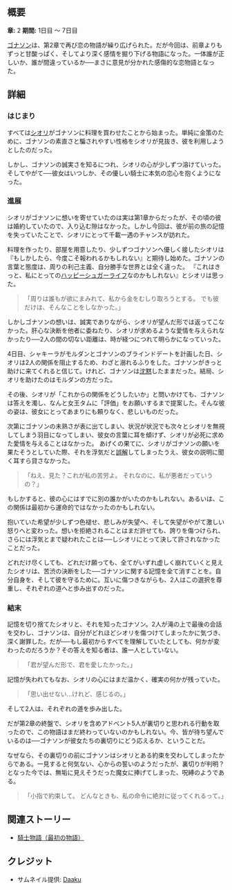 <!-- title: 謙虚な騎士と魔女 -->
<!-- quote: もし私たちの関係を言葉にするなら…それは「優しさ」だった。 -->
<!-- chapters: 1 -->
<!-- images:  (シオリに「一緒に暮らそう」と提案するゴナソン), (ゴナソンのブラインドデートを邪魔するために溺れるふりをするシオリ), (シオリの「浮気」を目撃してしまうゴナソン), (ゴナソンの記憶を消す前に書いたシオリの手紙), (記憶を消した後、ゴナソンと会話するシオリ) -->
<!-- model: false -->

## 概要

**章:** 2
**期間:** 1日目 ～ 7日目

[ゴナソン](#entry:gigi-entry)は、第2章で再び恋の物語が繰り広げられた。だが今回は、前章よりもずっと甘酸っぱく、そしてより深く感情を掘り下げる物語になった。一体誰が正しいか、誰が間違っているか──まさに意見が分かれた感傷的な恋物語となった。

## 詳細

### はじまり

すべては[シオリ](#entry:shiori-entry)がゴナソンに料理を買わせたことから始まった。単純に金策のために、ゴナソンの素直さと騙されやすい性格をシオリが見抜き、彼を利用しようとしたのだった。

しかし、ゴナソンの誠実さを知るにつれ、シオリの心が少しずつ溶けていった。そしてやがて──彼女はいつしか、その優しい騎士に本気の恋心を抱くようになった。

### 進展

シオリがゴナソンに想いを寄せていたのは実は第1章からだったが、その頃の彼は婚約していたので、入り込む隙はなかった。しかし今回は、彼が前の旅の記憶を失っていたことで、シオリにとって千載一遇のチャンスが訪れた。

料理を作ったり、部屋を用意したり、少しずつゴナソンへ優しく接したシオリは『もしかしたら、今度こそ報われるかもしれない』と期待し始めた。ゴナソンの言葉と態度は、周りの利己主義、自分勝手な世界とは全く違った。
『これはきっと、私にとっての[ハッピーシュガーライフ](https://www.youtube.com/live/gVAtGMLBJos?si=XSS4XZlabZw1C_5-&t=9960)なのかもしれない』とシオリは思った。

> 「周りは誰もが欲にまみれて、私から金をむしり取ろうとする。
> でも彼だけは、そんなことをしなかった。」

しかしゴナソンの想いは、誠実でありながら、シオリが望んだ形では返ってこなかった。肝心な決断を他者に委ねたり、シオリが求めるような愛情を与えられなかったり──2人の間の切ない距離は、時が経つにつれて明らかになっていった。

4日目、シャキーラがモルダンとゴナソンのブラインドデートを計画した日、シオリは2人の関係を阻止するため、わざと溺れるふりをした。ゴナソンがきっと助けに来てくれると信じて。けれど、ゴナソンは[沈黙](https://www.youtube.com/live/l9VpZ0kmpeY?si=CU6VwaEVdoWmBgHL&t=7527)したままだった。結局、シオリを助けたのはモルダンの方だった。

その後、シオリが「これからの関係をどうしたいか」と問いかけても、ゴナソンは答えを濁し、なんと女王タムに「評価」をお願いするまで提案した。そんな彼の姿は、彼女にとってあまりにも頼りなく、悲しいものだった。

次第にゴナソンの未熟さが表に出てしまい、状況が状況でも次々とシオリを無視してしまう羽目になってしまい、彼女の言葉に耳を傾けず、シオリが必死に求めた愛情を与えることはなかった。
あげくの果てに、シオリがゴナソンの願いを果たそうとしていた際、それを浮気だと[誤解](https://www.youtube.com/live/l9VpZ0kmpeY?si=dpxee3gvUJCNCkMX&t=12165)してしまったうえ、彼女の説明に聞く耳すら貸さなかった。

> 「ねえ、見た？これが私の苦労よ。
> それなのに、私が悪者だっていうの？」

もしかすると、彼の心にはすでに別の誰かがいたのかもしれない。あるいは、この関係は最初から運命的ではなかったのかもしれない。

抱いていた希望が少しずつ色褪せ、悲しみが失望へ、そして失望がやがて激しい怒りへと変わった。想いを拒絶されることはまだ許せても、誇りを傷つけられ、さらには浮気とまで疑われたことは──しシオリにとって決して許されなかったことだった。

どれだけ尽くしても、どれだけ願っても、全てがいずれ虚しく崩れていくと見えたシオリは、苦渋の決断をした──ゴナソンに関する記憶を全て消すことを。自分自身を、そして彼を守るために。互いに傷つきながらも、2人はこの選択を尊重し、それぞれの道へと歩み出すのだった。

### 結末

記憶を切り捨てたシオリと、それを知ったゴナソン。2人が滝の上で最後の会話を交わし、ゴナソンは、自分がどれほどシオリを傷つけてしまったかに気づき、深く謝罪した。だが──もし最初からすべてを理解していたとしても、何かが変わったのだろうか？その答えを知る者は、誰一人としていない。

> 「君が望んだ形で、君を愛したかった。」

記憶が失われてもなお、シオリの心にはまだ温かく、確実の何かが残っていた。

> 「思い出せない…けれど、感じるの。」

そして2人は、それぞれの道を歩み出した。

だが第2章の終盤で、シオリを含めアドベント5人が裏切りと思われる行動を取ったので、この物語はまだ終わっていないのかもしれない。今、皆が待ち望んでいるのは──ゴナソンが彼女たちの裏切りにどう応えるか、ということだ。

なぜなら、その裏切りの前にゴナソンはシオリとある約束を交わしてしまったからである。一見すると何気ない、心からの誓いのようだったが、裏切りが判明？となった今では、無垢に見えそうだった魔女に捧げてしまった、呪縛のようである。

> 「小指で約束して。
> どんなときも、私の命令に絶対に従ってくれるって。」

## 関連ストーリー

- [騎士物語（最初の物語）](#entry:a-knights-tale-entry)

## クレジット

- サムネイル提供: [Daaku](https://x.com/koizumi_arata/status/1922439809542316098/)
